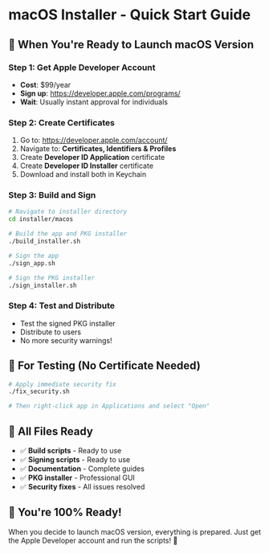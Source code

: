 # macOS Installer - Quick Start Guide

## 🚀 When You're Ready to Launch macOS Version

### Step 1: Get Apple Developer Account
- **Cost**: $99/year
- **Sign up**: https://developer.apple.com/programs/
- **Wait**: Usually instant approval for individuals

### Step 2: Create Certificates
1. Go to: https://developer.apple.com/account/
2. Navigate to: **Certificates, Identifiers & Profiles**
3. Create **Developer ID Application** certificate
4. Create **Developer ID Installer** certificate
5. Download and install both in Keychain

### Step 3: Build and Sign
```bash
# Navigate to installer directory
cd installer/macos

# Build the app and PKG installer
./build_installer.sh

# Sign the app
./sign_app.sh

# Sign the PKG installer
./sign_installer.sh
```

### Step 4: Test and Distribute
- Test the signed PKG installer
- Distribute to users
- No more security warnings!

## 🧪 For Testing (No Certificate Needed)

```bash
# Apply immediate security fix
./fix_security.sh

# Then right-click app in Applications and select "Open"
```

## 📁 All Files Ready

- ✅ **Build scripts** - Ready to use
- ✅ **Signing scripts** - Ready to use  
- ✅ **Documentation** - Complete guides
- ✅ **PKG installer** - Professional GUI
- ✅ **Security fixes** - All issues resolved

## 🎯 You're 100% Ready!

When you decide to launch macOS version, everything is prepared. Just get the Apple Developer account and run the scripts! 🚀
